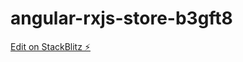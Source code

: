 # angular-rxjs-store-b3gft8

[Edit on StackBlitz ⚡️](https://stackblitz.com/edit/angular-rxjs-store-b3gft8)
